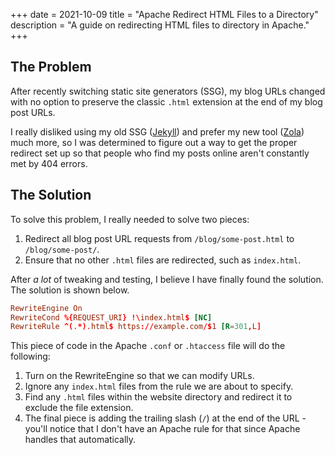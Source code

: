 +++
date = 2021-10-09
title = "Apache Redirect HTML Files to a Directory"
description = "A guide on redirecting HTML files to directory in Apache."
+++

## The Problem

After recently switching static site generators (SSG), my blog URLs
changed with no option to preserve the classic `.html`
extension at the end of my blog post URLs.

I really disliked using my old SSG ([Jekyll](https://jekyllrb.com)) and
prefer my new tool ([Zola](https://www.getzola.org)) much more, so I was
determined to figure out a way to get the proper redirect set up so that
people who find my posts online aren't constantly met by 404 errors.

## The Solution

To solve this problem, I really needed to solve two pieces:

1.  Redirect all blog post URL requests from
    `/blog/some-post.html` to `/blog/some-post/`.
2.  Ensure that no other `.html` files are redirected, such
    as `index.html`.

After *a lot* of tweaking and testing, I believe I have finally found
the solution. The solution is shown below.

```conf
RewriteEngine On
RewriteCond %{REQUEST_URI} !\index.html$ [NC]
RewriteRule ^(.*).html$ https://example.com/$1 [R=301,L]
```

This piece of code in the Apache `.conf` or
`.htaccess` file will do the following:

1.  Turn on the RewriteEngine so that we can modify URLs.
2.  Ignore any `index.html` files from the rule we are about
    to specify.
3.  Find any `.html` files within the website directory and
    redirect it to exclude the file extension.
4.  The final piece is adding the trailing slash (`/`) at the
    end of the URL - you'll notice that I don't have an Apache rule
    for that since Apache handles that automatically.
